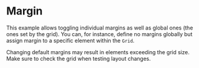 # Margin

This example allows toggling individual margins as well as global ones (the ones set by the grid). You can, for instance, define no margins globally but assign margin to a specific element within the `Grid`.

Changing default margins may result in elements exceeding the grid size. Make sure to check the grid when testing layout changes.
